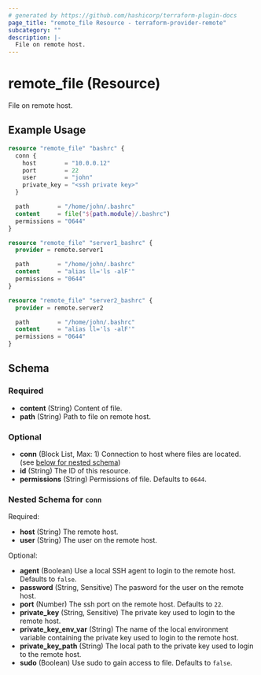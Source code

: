 ```yaml
---
# generated by https://github.com/hashicorp/terraform-plugin-docs
page_title: "remote_file Resource - terraform-provider-remote"
subcategory: ""
description: |-
  File on remote host.
---
```


# remote_file (Resource)

File on remote host.

## Example Usage

```terraform
resource "remote_file" "bashrc" {
  conn {
    host        = "10.0.0.12"
    port        = 22
    user        = "john"
    private_key = "<ssh private key>"
  }

  path        = "/home/john/.bashrc"
  content     = file("${path.module}/.bashrc")
  permissions = "0644"
}

resource "remote_file" "server1_bashrc" {
  provider = remote.server1

  path        = "/home/john/.bashrc"
  content     = "alias ll='ls -alF'"
  permissions = "0644"
}

resource "remote_file" "server2_bashrc" {
  provider = remote.server2

  path        = "/home/john/.bashrc"
  content     = "alias ll='ls -alF'"
  permissions = "0644"
}
```

<!-- schema generated by tfplugindocs -->
## Schema

### Required

- **content** (String) Content of file.
- **path** (String) Path to file on remote host.

### Optional

- **conn** (Block List, Max: 1) Connection to host where files are located. (see [below for nested schema](#nestedblock--conn))
- **id** (String) The ID of this resource.
- **permissions** (String) Permissions of file. Defaults to `0644`.

<a id="nestedblock--conn"></a>
### Nested Schema for `conn`

Required:

- **host** (String) The remote host.
- **user** (String) The user on the remote host.

Optional:

- **agent** (Boolean) Use a local SSH agent to login to the remote host. Defaults to `false`.
- **password** (String, Sensitive) The pasword for the user on the remote host.
- **port** (Number) The ssh port on the remote host. Defaults to `22`.
- **private_key** (String, Sensitive) The private key used to login to the remote host.
- **private_key_env_var** (String) The name of the local environment variable containing the private key used to login to the remote host.
- **private_key_path** (String) The local path to the private key used to login to the remote host.
- **sudo** (Boolean) Use sudo to gain access to file. Defaults to `false`.



